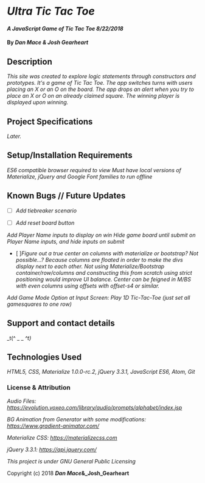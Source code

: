 # _Ultra Tic Tac Toe_

#### _A JavaScript Game of Tic Tac Toe  8/22/2018_

#### By _**Dan Mace & Josh Gearheart**_

## Description

_This site was created to explore logic statements through constructors and prototypes.  It's a game of Tic Tac Toe.  The app switches turns with users placing an X or an O on the board.  The app drops an alert when you try to place an X or O on an already claimed square.  The winning player is displayed upon winning._

## Project Specifications

_Later._

## Setup/Installation Requirements

_ES6 compatible browser required to view_
_Must have local versions of Materialize, jQuery and Google Font families to run offline_


## Known Bugs // Future Updates

- [ ] _Add tiebreaker scenario_

- [ ] _Add reset board button_

_Add Player Name inputs to display on win_
_Hide game board until submit on Player Name inputs, and hide inputs on submit_

- [ ]_Figure out a true center on columns with materialize or bootstrap? Not possible...?_
_Because columns are floated in order to make the divs display next to each other.  Not using Materialize/Bootstrap container/row/columns and constructing this from scratch using strict positioning would improve UI balance.  Center can be feigned in M/BS with even columns using offsets with offset-s4 or similar._

_Add Game Mode Option at Input Screen: Play 1D Tic-Tac-Toe (just set all gamesquares to one row)_


## Support and contact details

_t(^ _ _ _^t)_


## Technologies Used

_HTML5, CSS, Materialize 1.0.0-rc.2, jQuery 3.3.1, JavaScript ES6, Atom, Git_

### License & Attribution

*Audio Files: https://evolution.voxeo.com/library/audio/prompts/alphabet/index.jsp*

*BG Animation from Generator with some modifications: https://www.gradient-animator.com/*

*Materialize CSS: https://materializecss.com*

*jQuery 3.3.1: https://api.jquery.com/*

*This project is under GNU General Public Licensing*

Copyright (c) 2018 **_Dan Mace_&_Josh_Gearheart**
